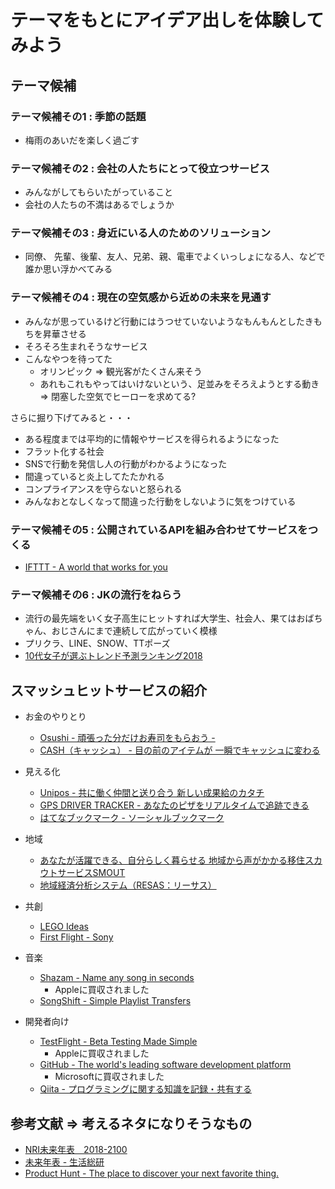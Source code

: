 # テーマをもとにアイデア出しを体験してみよう

## テーマ候補

### テーマ候補その1 : 季節の話題
* 梅雨のあいだを楽しく過ごす

### テーマ候補その2 : 会社の人たちにとって役立つサービス
* みんながしてもらいたがっていること
* 会社の人たちの不満はあるでしょうか

### テーマ候補その3 : 身近にいる人のためのソリューション
* 同僚、 先輩、後輩、友人、兄弟、親、電車でよくいっしょになる人、などで誰か思い浮かべてみる

### テーマ候補その4 : 現在の空気感から近めの未来を見通す
* みんなが思っているけど行動にはうつせていないようなもんもんとしたきもちを昇華させる
* そろそろ生まれそうなサービス
* こんなやつを待ってた
  * オリンピック => 観光客がたくさん来そう
  * あれもこれもやってはいけないという、足並みをそろえようとする動き => 閉塞した空気でヒーローを求めてる?

さらに掘り下げてみると・・・

* ある程度までは平均的に情報やサービスを得られるようになった
* フラット化する社会
* SNSで行動を発信し人の行動がわかるようになった
* 間違っていると炎上してたたかれる
* コンプライアンスを守らないと怒られる
* みんなおとなしくなって間違った行動をしないように気をつけている

### テーマ候補その5 : 公開されているAPIを組み合わせてサービスをつくる
* [IFTTT - A world that works for you](https://ifttt.com/)

### テーマ候補その6 : JKの流行をねらう
* 流行の最先端をいく女子高生にヒットすれば大学生、社会人、果てはおばちゃん、おじさんにまで連続して広がっていく模様
* プリクラ、LINE、SNOW、TTポーズ
* [10代女子が選ぶトレンド予測ランキング2018](https://teenslab.mynavi.jp/column/trend-predictions-2018.html)

## スマッシュヒットサービスの紹介

* お金のやりとり
  * [Osushi - 頑張った分だけお寿司をもらおう -](https://osushi.love/)
  * [CASH（キャッシュ） - 目の前のアイテムが 一瞬でキャッシュに変わる](https://cash.jp/)

* 見える化
  * [Unipos - 共に働く仲間と送り合う 新しい成果給のカタチ](https://unipos.me/ja/)
  * [GPS DRIVER TRACKER - あなたのピザをリアルタイムで追跡できる](http://www.dominos.jp/tracker/gps.html)
  * [はてなブックマーク - ソーシャルブックマーク](http://b.hatena.ne.jp/guide)

* 地域
  * [あなたが活躍できる、自分らしく暮らせる 地域から声がかかる移住スカウトサービスSMOUT](https://smout.jp/)
  * [地域経済分析システム（RESAS：リーサス）](https://resas.go.jp/)

* 共創
  * [LEGO Ideas](https://ideas.lego.com/dashboard)
  * [First Flight - Sony](https://first-flight.sony.com/)

* 音楽
  * [Shazam - Name any song in seconds](https://www.shazam.com/ja)
    * Appleに買収されました
  * [SongShift - Simple Playlist Transfers](https://songshiftapp.com/)

* 開発者向け
  * [TestFlight - Beta Testing Made Simple](https://developer.apple.com/testflight/)
    * Appleに買収されました
  * [GitHub - The world's leading software development platform](https://github.com/)
    * Microsoftに買収されました
  * [Qiita - プログラミングに関する知識を記録・共有する](https://qiita.com/about)


## 参考文献 => 考えるネタになりそうなもの

* [NRI未来年表　2018-2100](https://www.nri.com/jp/opinion/nenpyo/index.html)
* [未来年表 - 生活総研](https://seikatsusoken.jp/futuretimeline/)
* [Product Hunt - The place to discover your next favorite thing.](https://www.producthunt.com/posts/tech-blogs-list)

